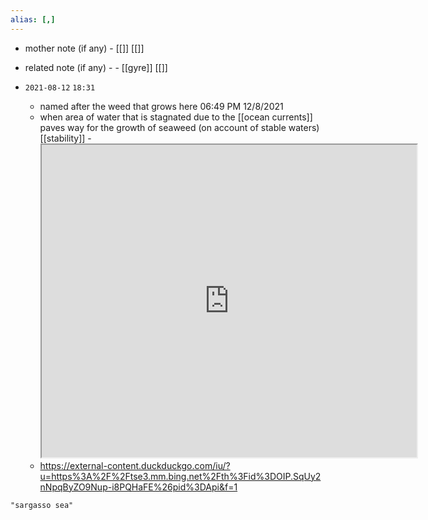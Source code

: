 ```yaml
---
alias: [,]
---
```

- mother note (if any)
		- [[]] [[]]
- related note (if any) -
		- [[gyre]] [[]]

- `2021-08-12`  `18:31`
	- named after the weed that grows here 06:49 PM 12/8/2021
	- when area of water that is stagnated due to the [[ocean currents]] paves way for the growth of seaweed (on account of stable waters) [[stability]]
	-<iframe src="https://en.wikipedia.org/wiki/Sargasso_Sea" width="600" height="500" ></iframe>
	- https://external-content.duckduckgo.com/iu/?u=https%3A%2F%2Ftse3.mm.bing.net%2Fth%3Fid%3DOIP.SqUy2nNpqByZO9Nup-i8PQHaFE%26pid%3DApi&f=1

```query
"sargasso sea"
```
